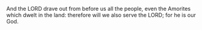 And the LORD drave out from before us all the people, even the Amorites which dwelt in the land: therefore will we also serve the LORD; for he is our God.
